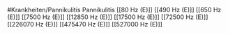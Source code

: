 #Krankheiten/Pannikulitis
Pannikulitis
[[80 Hz (E)]]
[[490 Hz (E)]]
[[650 Hz (E)]]
[[7500 Hz (E)]]
[[12850 Hz (E)]]
[[17500 Hz (E)]]
[[72500 Hz (E)]]
[[226070 Hz (E)]]
[[475470 Hz (E)]]
[[527000 Hz (E)]]